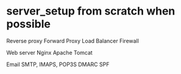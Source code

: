 # server_setup from scratch when possible

Reverse proxy
Forward Proxy
Load Balancer
Firewall

Web server
Nginx
Apache
Tomcat


Email SMTP, IMAPS, POP3S
DMARC
SPF
